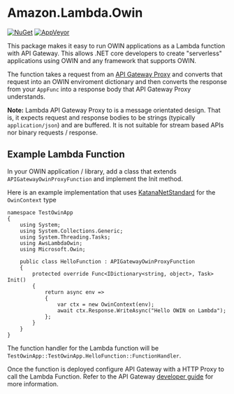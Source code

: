 # Amazon.Lambda.Owin

[![NuGet](https://img.shields.io/nuget/v/AwsLambdaOwin.svg)](https://www.nuget.org/packages/AwsLambdaOwin/)
[![AppVeyor](https://img.shields.io/appveyor/ci/damianh/awslambdaowin.svg)](https://ci.appveyor.com/project/damianh/awslambdaowin)

This package makes it easy to run OWIN applications as a Lambda function with
API Gateway. This allows .NET core developers to create "serverless" applications
using OWIN and any framework that supports OWIN.

The function takes a request from an [API Gateway Proxy](0) and converts that
request into an OWIN enviroment dictionary and then converts the response from
your `AppFunc` into a response body that API Gateway Proxy understands.

**Note:** Lambda API Gateway Proxy to is a message orientated design. That is, it
expects request and response bodies to be strings (typically `application/json`)
and are buffered. It is not suitable for stream based APIs nor binary requests /
response.

## Example Lambda Function

In your OWIN application / library, add a class that extends
`APIGatewayOwinProxyFunction` and implement the Init method.

Here is an example implementation that uses [KatanaNetStandard](1) for the
`OwinContext` type

```
namespace TestOwinApp
{
    using System;
    using System.Collections.Generic;
    using System.Threading.Tasks;
    using AwsLambdaOwin;
    using Microsoft.Owin;

    public class HelloFunction : APIGatewayOwinProxyFunction
    {
        protected override Func<IDictionary<string, object>, Task> Init()
        {
            return async env =>
            {
                var ctx = new OwinContext(env);
                await ctx.Response.WriteAsync("Hello OWIN on Lambda");
            };
        }
    }
}
```

The function handler for the Lambda function will be
`TestOwinApp::TestOwinApp.HelloFunction::FunctionHandler`.

Once the function is deployed configure API Gateway with a HTTP Proxy to call
the Lambda Function. Refer to the API Gateway [developer guide][2] for more
information.

[0]: http://docs.aws.amazon.com/apigateway/latest/developerguide/api-gateway-create-api-as-simple-proxy.html
[1]: https://www.nuget.org/packages/KatanaNetStandard/
[2]: http://docs.aws.amazon.com/apigateway/latest/developerguide/api-gateway-create-api-as-simple-proxy.html